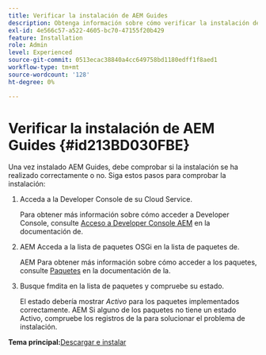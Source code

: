 ```yaml
---
title: Verificar la instalación de AEM Guides
description: Obtenga información sobre cómo verificar la instalación de AEM Guides
exl-id: 4e566c57-a522-4605-bc70-47155f20b429
feature: Installation
role: Admin
level: Experienced
source-git-commit: 0513ecac38840a4cc649758bd1180edff1f8aed1
workflow-type: tm+mt
source-wordcount: '128'
ht-degree: 0%

---
```


# Verificar la instalación de AEM Guides {#id213BD030FBE}

Una vez instalado AEM Guides, debe comprobar si la instalación se ha realizado correctamente o no. Siga estos pasos para comprobar la instalación:

1. Acceda a la Developer Console de su Cloud Service.

   Para obtener más información sobre cómo acceder a Developer Console, consulte [Acceso a Developer Console AEM](https://experienceleague.adobe.com/docs/experience-manager-learn/cloud-service/debugging/debugging-aem-as-a-cloud-service/developer-console.html?lang=es) en la documentación de.

1. AEM Acceda a la lista de paquetes OSGi en la lista de paquetes de.

   AEM Para obtener más información sobre cómo acceder a los paquetes, consulte [Paquetes](https://experienceleague.adobe.com/docs/experience-manager-learn/cloud-service/debugging/debugging-aem-as-a-cloud-service/developer-console.html?lang=en#bundles) en la documentación de la.

1. Busque fmdita en la lista de paquetes y compruebe su estado.

   El estado debería mostrar *Activo* para los paquetes implementados correctamente. AEM Si alguno de los paquetes no tiene un estado Activo, compruebe los registros de la para solucionar el problema de instalación.


**Tema principal:**&#x200B;[ Descargar e instalar](download-install.md)
